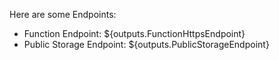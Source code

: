 

Here are some Endpoints:
  - Function Endpoint: ${outputs.FunctionHttpsEndpoint}
  - Public Storage Endpoint: ${outputs.PublicStorageEndpoint}

